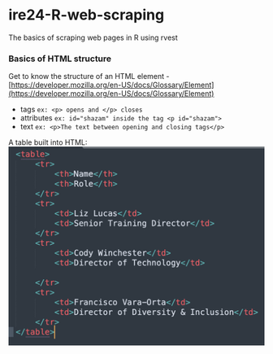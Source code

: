 # ire24-R-web-scraping
The basics of scraping web pages in R using rvest

### Basics of HTML structure
Get to know the structure of an HTML element - [https://developer.mozilla.org/en-US/docs/Glossary/Element](https://developer.mozilla.org/en-US/docs/Glossary/Element)
	
   - tags  `ex: <p> opens and </p> closes`
   - attributes `ex: id="shazam" inside the tag <p id="shazam">`
   - text `ex: <p>The text between opening and closing tags</p>`

A table built into HTML:
![](html-table.png)